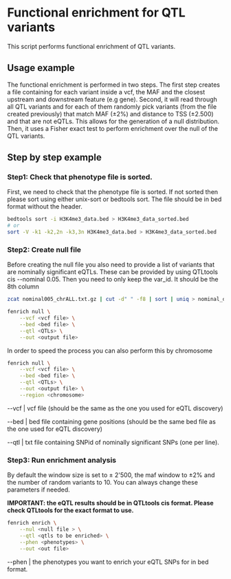 # Functional enrichment for QTL variants 

This script performs functional enrichment of QTL variants.

## Usage example 

The functional enrichment is performed in two steps. The first step creates a file containing for each variant inside a vcf, the MAF and the closest upstream and downstream feature (e.g gene). Second, it will read through all QTL variants and for each of them randomly pick variants (from the file created previously) that match MAF (±2%) and distance to TSS (±2.500) and that are not eQTLs. This allows for the generation of a null distribution. Then, it uses a Fisher exact test to perform enrichment over the null of the QTL variants.

## Step by step example

### Step1: Check that phenotype file is sorted.

First, we need to check that the phenotype file is sorted. If not sorted then please sort using either unix-sort or bedtools sort. The file should be in bed format without the header.

```bash
bedtools sort -i H3K4me3_data.bed > H3K4me3_data_sorted.bed
# or 
sort -V -k1 -k2,2n -k3,3n H3K4me3_data.bed > H3K4me3_data_sorted.bed
```


### Step2: Create null file 

Before creating the null file you also need to provide a list of variants that are nominally significant eQTLs. These can be provided by using QTLtools cis --nominal 0.05. Then you need to only keep the var_id. It should be the 8th column
```bash
zcat nominal005_chrALL.txt.gz | cut -d" " -f8 | sort | uniq > nominal_only_significant_snps.txt
```

```bash
fenrich null \
    --vcf <vcf file> \
    --bed <bed file> \
    --qtl <QTLs> \
    --out <output file>
```

In order to speed the process you can also perform this by chromosome

```bash
fenrich null \
    --vcf <vcf file> \
    --bed <bed file> \
    --qtl <QTLs> \
    --out <output file> \
    --region <chromosome>
```

--vcf | vcf file (should be the same as the one you used for eQTL discovery)

--bed | bed file containing gene positions (should be the same bed file as the one used for eQTL discovery)

--qtl | txt file containing SNPid of nominally significant SNPs (one per line).




### Step3: Run enrichment analysis 

By default the window size is set to ± 2'500, the maf window to ±2% and the number of random variants to 10. You can always change these parameters if needed.

**IMPORTANT: the eQTL results should be in QTLtools cis format. Please check QTLtools for the exact format to use.**


```bash
fenrich enrich \
    --nul <null file > \
    --qtl <qtls to be enriched> \
    --phen <phenotypes> \
    --out <out file> 
```
--phen | the phenotypes you want to enrich your eQTL SNPs for in bed format.
